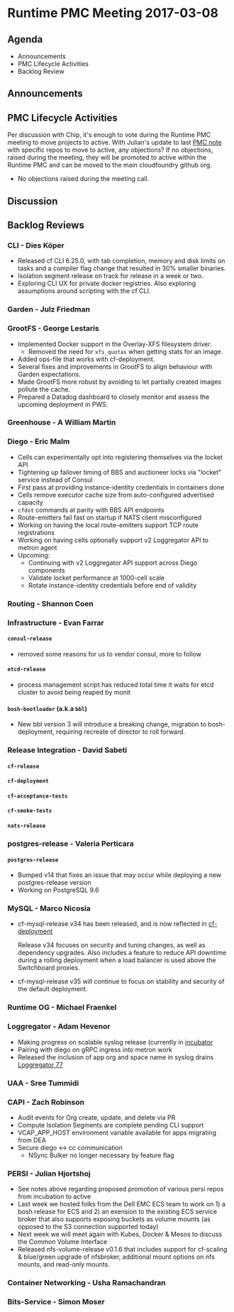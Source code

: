 # Runtime PMC Meeting 2017-03-08

## Agenda

* Announcements
* PMC Lifecycle Activities
* Backlog Review

## Announcements


## PMC Lifecycle Activities

Per discussion with Chip, it's enough to vote during the Runtime PMC meeting to move projects to active.
With Julian's update to last [PMC note](https://github.com/cloudfoundry/pmc-notes/blob/master/Runtime/2017/2017-02-21-runtime.md#persi---julian-hjortshoj) with specific repos to move to active, any objections?  If no objections, raised during the meeting, they will be promoted to active within the Runtime PMC and can be moved to the main cloudfoundry github org.

- No objections raised during the meeting call.

## Discussion


## Backlog Reviews

### CLI - Dies Köper
- Released cf CLI 6.25.0, with tab completion, memory and disk limits on tasks and a compiler flag change that resulted in 30% smaller binaries.
- Isolation segment release on track for release in a week or two.
- Exploring CLI UX for private docker registries. Also exploring assumptions around scripting with the cf CLI.

### Garden - Julz Friedman

### GrootFS - George Lestaris

* Implemented Docker support in the Overlay-XFS filesystem driver.
  - Removed the need for `xfs_quotas` when getting stats for an image.
* Added ops-file that works with cf-deployment.
* Several fixes and improvements in GrootFS to align behaviour with Garden expectations.
* Made GrootFS more robust by avoiding to let partially created images pollute the cache.
* Prepared a Datadog dashboard to closely monitor and assess the upcoming deployment in PWS.

### Greenhouse - A William Martin

### Diego - Eric Malm

- Cells can experimentally opt into registering themselves via the locket API
- Tightening up failover timing of BBS and auctioneer locks via "locket" service instead of Consul
- First pass at providing instance-identity credentials in containers done
- Cells remove executor cache size from auto-configured advertised capacity
- `cfdot` commands at parity with BBS API endpoints
- Route-emitters fail fast on startup if NATS client misconfigured
- Working on having the local route-emitters support TCP route registrations
- Working on having cells optionally support v2 Loggregator API to metron agent
- Upcoming:
  - Continuing with v2 Loggregator API support across Diego components
  - Validate locket performance at 1000-cell scale
  - Rotate instance-identity credentials before end of validity


### Routing - Shannon Coen


### Infrastructure - Evan Farrar

#### `consul-release`
* removed some reasons for us to vendor consul, more to follow

#### `etcd-release`
* process management script has reduced total time it waits for etcd cluster to avoid being reaped by monit

#### `bosh-bootloader` (a.k.a `bbl`)
* New bbl version 3 will introduce a breaking change, migration to bosh-deployment, requiring recreate of director to roll forward.

### Release Integration - David Sabeti

#### `cf-release`


#### `cf-deployment`

#### `cf-acceptance-tests`

#### `cf-smoke-tests`

#### `nats-release`

### postgres-release - Valeria Perticara

#### `postgres-release`
- Bumped v14 that fixes an issue that may occur while deploying a new postgres-release version
- Working on PostgreSQL 9.6

### MySQL - Marco Nicosia
- cf-mysql-release v34 has been released, and is now reflected in [cf-deployment](https://github.com/cloudfoundry/cf-deployment/blob/master/cf-deployment.yml)

  Release v34 focuses on security and tuning changes, as well as dependency upgrades. Also includes a feature to reduce API downtime during a rolling deployment when a load balancer is used above the Switchboard proxies.
- cf-mysql-release v35 will continue to focus on stability and security of the default deployment.

### Runtime OG - Michael Fraenkel

### Loggregator - Adam Hevenor
- Making progress on scalable syslog release (currently in [incubator](https://github.com/cloudfoundry-incubator/scalable-syslog-release)
- Pairing with diego on gRPC ingress into metron work
- Released the inclusion of app org and space name in syslog drains [Loggregator 77](https://github.com/cloudfoundry/loggregator/releases/tag/v77)


### UAA - Sree Tummidi

### CAPI - Zach Robinson
- Audit events for Org create, update, and delete via PR
- Compute Isolation Segments are complete pending CLI support
- VCAP_APP_HOST environment variable available for apps migrating from DEA
- Secure diego <-> cc communication
  - NSync Bulker no longer necessary by feature flag

### PERSI - Julian Hjortshoj
- See notes above regarding proposed promotion of various persi repos from incubation to active
- Last week we hosted folks from the Dell EMC ECS team to work on 1) a bosh release for ECS and 2) an exension to the existing ECS service broker that also supports exposing buckets as volume mounts (as opposed to the S3 connection supported today)
- Next week we will meet again with Kubes, Docker & Mesos to discuss the Common Volume Interface
- Released nfs-volume-release v0.1.6 that includes support for cf-scaling & blue/green upgrade of nfsbroker, additional mount options on nfs mounts, and read-only mounts.

### Container Networking - Usha Ramachandran

### Bits-Service - Simon Moser
